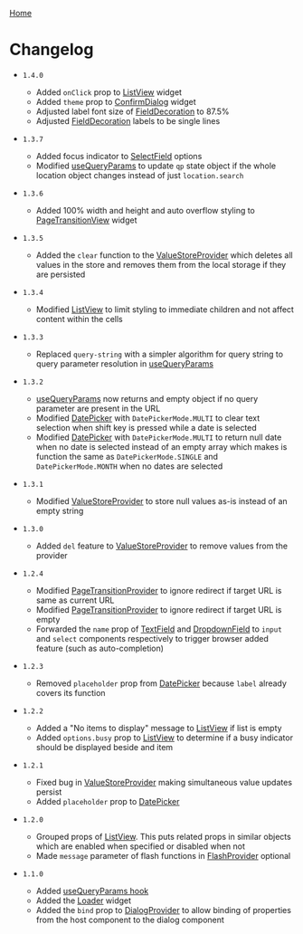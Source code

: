 [Home](../README.md)

# Changelog

-   `1.4.0`

    -   Added `onClick` prop to [ListView](list-view.md) widget
    -   Added `theme` prop to [ConfirmDialog](confirm-dialog.md) widget
    -   Adjusted label font size of [FieldDecoration](field-decoration.md) to 87.5%
    -   Adjusted [FieldDecoration](field-decoration.md) labels to be single lines

-   `1.3.7`

    -   Added focus indicator to [SelectField](select-field.md) options
    -   Modified [useQueryParams](use-query-params.md) to update `qp` state object if the whole
        location object changes instead of just `location.search`

-   `1.3.6`

    -   Added 100% width and height and auto overflow styling to
        [PageTransitionView](src/provider/page-transition-provider/page-transition-view.tsx) widget

-   `1.3.5`

    -   Added the `clear` function to the [ValueStoreProvider](docs/value-store-provider.md) which
        deletes all values in the store and removes them from the local storage if they are
        persisted

-   `1.3.4`

    -   Modified [ListView](docs/list-view.md) to limit styling to immediate children and not
        affect content within the cells

-   `1.3.3`

    -   Replaced `query-string` with a simpler algorithm for query string to query parameter
        resolution in [useQueryParams](docs/use-query-params.md)

-   `1.3.2`

    -   [useQueryParams](use-query-params.md) now returns and empty object if no query parameter
        are present in the URL
    -   Modified [DatePicker](date-picker.md) with `DatePickerMode.MULTI` to clear text selection
        when shift key is pressed while a date is selected
    -   Modified [DatePicker](date-picker.md) with `DatePickerMode.MULTI` to return null date when
        no date is selected instead of an empty array which makes is function the same as
        `DatePickerMode.SINGLE` and `DatePickerMode.MONTH` when no dates are selected

-   `1.3.1`

    -   Modified [ValueStoreProvider](value-store-provider.md) to store null values as-is instead
        of an empty string

-   `1.3.0`

    -   Added `del` feature to [ValueStoreProvider](value-store-provider.md) to remove values from
        the provider

-   `1.2.4`

    -   Modified [PageTransitionProvider](page-transition-provider.md) to ignore redirect if target
        URL is same as current URL
    -   Modified [PageTransitionProvider](page-transition-provider.md) to ignore redirect if target
        URL is empty
    -   Forwarded the `name` prop of [TextField](text-field.md) and
        [DropdownField](dropdown-field.md) to `input` and `select` components respectively to
        trigger browser added feature (such as auto-completion)

-   `1.2.3`

    -   Removed `placeholder` prop from [DatePicker](date-picker.md) because `label` already covers
        its function

-   `1.2.2`

    -   Added a "No items to display" message to [ListView](list-view.md) if list is empty
    -   Added `options.busy` prop to [ListView](list-view.md) to determine if a busy indicator
        should be displayed beside and item

-   `1.2.1`

    -   Fixed bug in [ValueStoreProvider](value-store-provider.md) making simultaneous value
        updates persist
    -   Added `placeholder` prop to [DatePicker](date-picker.md)

-   `1.2.0`

    -   Grouped props of [ListView](list-view.md). This puts related props in similar objects which
        are enabled when specified or disabled when not
    -   Made `message` parameter of flash functions in [FlashProvider](flash-provider.md) optional

-   `1.1.0`

    -   Added [useQueryParams hook](use-query-params.md)
    -   Added the [Loader](loader.md) widget
    -   Added the `bind` prop to [DialogProvider](dialog-provider.md) to allow binding of
        properties from the host component to the dialog component
